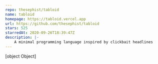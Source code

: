 ```yaml
---
repo: thesephist/tabloid
name: tabloid
homepage: https://tabloid.vercel.app
url: https://github.com/thesephist/tabloid
stars: 525
starredAt: 2020-09-26T18:39:47Z
description: |-
    A minimal programming language inspired by clickbait headlines
---
```


[object Object]
